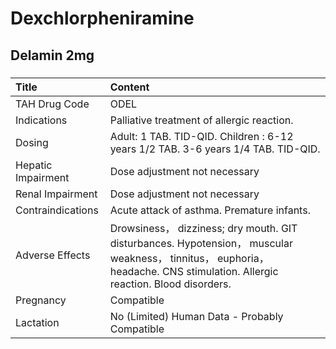# Dexchlorpheniramine

## Delamin 2mg

##### 

| Title              | Content                                                                                                                                                                     |
|:-------------------|:----------------------------------------------------------------------------------------------------------------------------------------------------------------------------|
| TAH Drug Code      | ODEL                                                                                                                                                                        |
| Indications        | Palliative treatment of allergic reaction.                                                                                                                                  |
| Dosing             | Adult: 1 TAB. TID-QID. Children : 6-12 years 1/2 TAB. 3-6 years 1/4 TAB. TID-QID.                                                                                           |
| Hepatic Impairment | Dose adjustment not necessary                                                                                                                                               |
| Renal Impairment   | Dose adjustment not necessary                                                                                                                                               |
| Contraindications  | Acute attack of asthma. Premature infants.                                                                                                                                  |
| Adverse Effects    | Drowsiness， dizziness; dry mouth. GIT disturbances. Hypotension， muscular weakness， tinnitus， euphoria， headache. CNS stimulation. Allergic reaction. Blood disorders. |
| Pregnancy          | Compatible                                                                                                                                                                  |
| Lactation          | No (Limited) Human Data - Probably Compatible                                                                                                                               |

